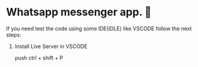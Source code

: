 # Whatsapp messenger app. 📳
If you need test the code using some IDE(IDLE) like VSCODE follow the next steps:
1. Install Live Server in VSCODE

    push ctrl + shift + P
    
